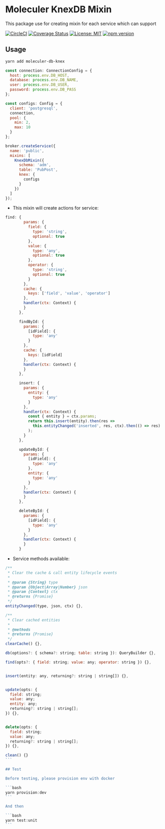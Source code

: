 # Moleculer KnexDB Mixin

This package use for creating mixin for each service which can support

[![CircleCI](https://circleci.com/gh/ltv/moleculer-db-knex.svg?style=svg)](https://circleci.com/gh/ltv/moleculer-db-knex)
[![Coverage Status](https://coveralls.io/repos/github/ltv/moleculer-db-knex/badge.svg?branch=master)](https://coveralls.io/github/ltv/moleculer-db-knex?branch=master)
[![License: MIT](https://img.shields.io/badge/License-MIT-yellow.svg)](https://opensource.org/licenses/MIT)
[![npm version](https://badge.fury.io/js/moleculer-db-knex.svg)](https://badge.fury.io/js/moleculer-db-knex)

## Usage

```bash
yarn add moleculer-db-knex
```

```js
const connection: ConnectionConfig = {
  host: process.env.DB_HOST,
  database: process.env.DB_NAME,
  user: process.env.DB_USER,
  password: process.env.DB_PASS
};

const configs: Config = {
  client: 'postgresql',
  connection,
  pool: {
    min: 2,
    max: 10
  }
};

broker.createService({
  name: 'public',
  mixins: [
    KnexDbMixin({
      schema: 'adm',
      table: 'PubPost',
      knex: {
        configs
      }
    })
  ]
});
```

- This mixin will create actions for service:

```js
find: {
        params: {
          field: {
            type: 'string',
            optional: true
          },
          value: {
            type: 'any',
            optional: true
          },
          operator: {
            type: 'string',
            optional: true
          }
        },
        cache: {
          keys: ['field', 'value', 'operator']
        },
        handler(ctx: Context) {
        }
      },

      findById: {
        params: {
          [idField]: {
            type: 'any'
          }
        },
        cache: {
          keys: [idField]
        },
        handler(ctx: Context) {
        }
      },

      insert: {
        params: {
          entity: {
            type: 'any'
          }
        },
        handler(ctx: Context) {
          const { entity } = ctx.params;
          return this.insert(entity).then(res =>
            this.entityChanged('inserted', res, ctx).then(() => res)
          );
        }
      },

      updateById: {
        params: {
          [idField]: {
            type: 'any'
          },
          entity: {
            type: 'any'
          }
        },
        handler(ctx: Context) {
        }
      },

      deleteById: {
        params: {
          [idField]: {
            type: 'any'
          }
        },
        handler(ctx: Context) {
        }
      }
```

- Service methods available:

````js
/**
 * Clear the cache & call entity lifecycle events
 *
 * @param {String} type
 * @param {Object|Array|Number} json
 * @param {Context} ctx
 * @returns {Promise}
 */
entityChanged(type, json, ctx) {},

/**
 * Clear cached entities
 *
 * @methods
 * @returns {Promise}
 */
clearCache() {},

db(options?: { schema?: string; table: string }): QueryBuilder {},

find(opts?: { field: string; value: any; operator: string }) {},


insert(entity: any, returning?: string | string[]) {},


update(opts: {
  field: string;
  value: any;
  entity: any;
  returning?: string | string[];
}) {},


delete(opts: {
  field: string;
  value: any;
  returning?: string | string[];
}) {},

clean() {}
```

## Test

Before testing, please provision env with docker

```bash
yarn provision:dev
```

And then

```bash
yarn test:unit
```
